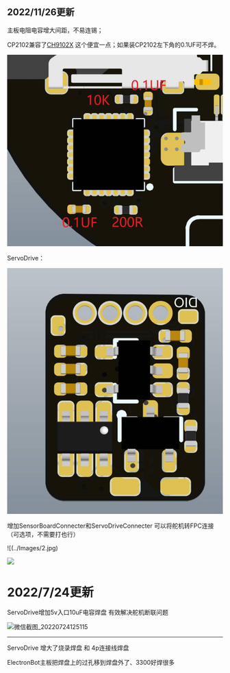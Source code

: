 ## 2022/11/26更新

主板电阻电容增大间距，不易连锡；

CP2102兼容了[CH9102X](https://item.taobao.com/item.htm?spm=a230r.1.14.6.1bea68c9lNiSzG&id=675981384914&ns=1&abbucket=11#detail) 这个便宜一点；如果装CP2102左下角的0.1UF可不焊。

![](../Images/6.jpg)

ServoDrive：

![](../Images/7.jpg)

增加SensorBoardConnecter和ServoDriveConnecter 可以将舵机转FPC连接  （可选项，不需要打也行）

![(../Images/2.jpg)

![](../Images/3.jpg)

# 2022/7/24更新

ServoDrive增加5v入口10uF电容焊盘  有效解决舵机断联问题

![微信截图_20220724125115](https://user-images.githubusercontent.com/52451470/180632924-0cb20829-f492-4989-bb4b-967b65d54cee.png)


********************************************************************************************************************

ServoDrive 增大了烧录焊盘 和 4p连接线焊盘

ElectronBot主板把焊盘上的过孔移到焊盘外了、3300好焊很多
